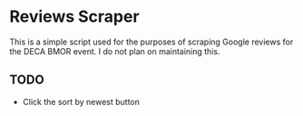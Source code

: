 # Reviews Scraper
This is a simple script used for the purposes of scraping Google reviews for the DECA BMOR event.
I do not plan on maintaining this.

## TODO
* Click the sort by newest button